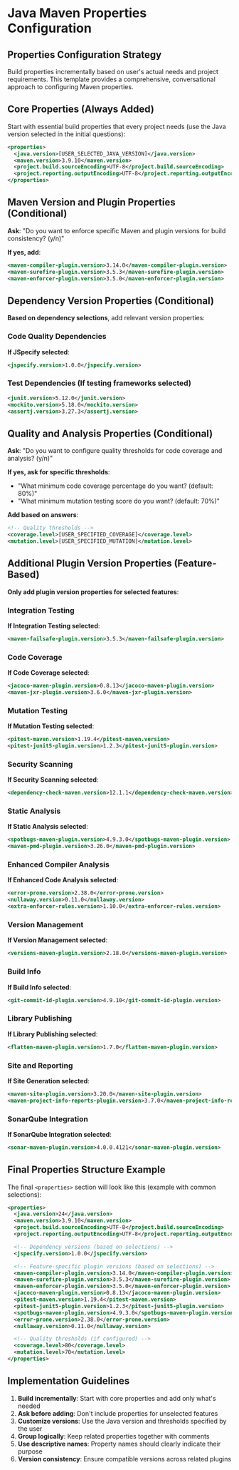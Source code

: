 # Java Maven Properties Configuration

## Properties Configuration Strategy

Build properties incrementally based on user's actual needs and project requirements. This template provides a comprehensive, conversational approach to configuring Maven properties.

## Core Properties (Always Added)

Start with essential build properties that every project needs (use the Java version selected in the initial questions):

```xml
<properties>
  <java.version>[USER_SELECTED_JAVA_VERSION]</java.version>
  <maven.version>3.9.10</maven.version>
  <project.build.sourceEncoding>UTF-8</project.build.sourceEncoding>
  <project.reporting.outputEncoding>UTF-8</project.reporting.outputEncoding>  
</properties>
```

## Maven Version and Plugin Properties (Conditional)

**Ask**: "Do you want to enforce specific Maven and plugin versions for build consistency? (y/n)"

**If yes, add**:
```xml
<maven-compiler-plugin.version>3.14.0</maven-compiler-plugin.version>
<maven-surefire-plugin.version>3.5.3</maven-surefire-plugin.version>
<maven-enforcer-plugin.version>3.5.0</maven-enforcer-plugin.version>
```

## Dependency Version Properties (Conditional)

**Based on dependency selections**, add relevant version properties:

### Code Quality Dependencies
**If JSpecify selected**:
```xml
<jspecify.version>1.0.0</jspecify.version>
```

### Test Dependencies (If testing frameworks selected)
```xml
<junit.version>5.12.0</junit.version>
<mockito.version>5.18.0</mockito.version>
<assertj.version>3.27.3</assertj.version>
```

## Quality and Analysis Properties (Conditional)

**Ask**: "Do you want to configure quality thresholds for code coverage and analysis? (y/n)"

**If yes, ask for specific thresholds**:
- "What minimum code coverage percentage do you want? (default: 80%)"
- "What minimum mutation testing score do you want? (default: 70%)"

**Add based on answers**:
```xml
<!-- Quality thresholds -->
<coverage.level>[USER_SPECIFIED_COVERAGE]</coverage.level>
<mutation.level>[USER_SPECIFIED_MUTATION]</mutation.level>
```

## Additional Plugin Version Properties (Feature-Based)

**Only add plugin version properties for selected features**:

### Integration Testing
**If Integration Testing selected**:
```xml
<maven-failsafe-plugin.version>3.5.3</maven-failsafe-plugin.version>
```

### Code Coverage
**If Code Coverage selected**:
```xml
<jacoco-maven-plugin.version>0.8.13</jacoco-maven-plugin.version>
<maven-jxr-plugin.version>3.6.0</maven-jxr-plugin.version>
```

### Mutation Testing
**If Mutation Testing selected**:
```xml
<pitest-maven.version>1.19.4</pitest-maven.version>
<pitest-junit5-plugin.version>1.2.3</pitest-junit5-plugin.version>
```

### Security Scanning
**If Security Scanning selected**:
```xml
<dependency-check-maven.version>12.1.1</dependency-check-maven.version>
```

### Static Analysis
**If Static Analysis selected**:
```xml
<spotbugs-maven-plugin.version>4.9.3.0</spotbugs-maven-plugin.version>
<maven-pmd-plugin.version>3.26.0</maven-pmd-plugin.version>
```

### Enhanced Compiler Analysis
**If Enhanced Code Analysis selected**:
```xml
<error-prone.version>2.38.0</error-prone.version>
<nullaway.version>0.11.0</nullaway.version>
<extra-enforcer-rules.version>1.10.0</extra-enforcer-rules.version>
```

### Version Management
**If Version Management selected**:
```xml
<versions-maven-plugin.version>2.18.0</versions-maven-plugin.version>
```

### Build Info
**If Build Info selected**:
```xml
<git-commit-id-plugin.version>4.9.10</git-commit-id-plugin.version>
```

### Library Publishing
**If Library Publishing selected**:
```xml
<flatten-maven-plugin.version>1.7.0</flatten-maven-plugin.version>
```

### Site and Reporting
**If Site Generation selected**:
```xml
<maven-site-plugin.version>3.20.0</maven-site-plugin.version>
<maven-project-info-reports-plugin.version>3.7.0</maven-project-info-reports-plugin.version>
```

### SonarQube Integration
**If SonarQube Integration selected**:
```xml
<sonar-maven-plugin.version>4.0.0.4121</sonar-maven-plugin.version>
```

## Final Properties Structure Example

The final `<properties>` section will look like this (example with common selections):

```xml
<properties>
  <java.version>24</java.version> 
  <maven.version>3.9.10</maven.version>
  <project.build.sourceEncoding>UTF-8</project.build.sourceEncoding>
  <project.reporting.outputEncoding>UTF-8</project.reporting.outputEncoding>

  <!-- Dependency versions (based on selections) -->
  <jspecify.version>1.0.0</jspecify.version>

  <!-- Feature-specific plugin versions (based on selections) -->
  <maven-compiler-plugin.version>3.14.0</maven-compiler-plugin.version>
  <maven-surefire-plugin.version>3.5.3</maven-surefire-plugin.version>
  <maven-enforcer-plugin.version>3.5.0</maven-enforcer-plugin.version>
  <jacoco-maven-plugin.version>0.8.13</jacoco-maven-plugin.version>
  <pitest-maven.version>1.19.4</pitest-maven.version>
  <pitest-junit5-plugin.version>1.2.3</pitest-junit5-plugin.version>
  <spotbugs-maven-plugin.version>4.9.3.0</spotbugs-maven-plugin.version>
  <error-prone.version>2.38.0</error-prone.version>
  <nullaway.version>0.11.0</nullaway.version>

  <!-- Quality thresholds (if configured) -->
  <coverage.level>80</coverage.level>
  <mutation.level>70</mutation.level>
</properties>
```

## Implementation Guidelines

1. **Build incrementally**: Start with core properties and add only what's needed
2. **Ask before adding**: Don't include properties for unselected features
3. **Customize versions**: Use the Java version and thresholds specified by the user
4. **Group logically**: Keep related properties together with comments
5. **Use descriptive names**: Property names should clearly indicate their purpose
6. **Version consistency**: Ensure compatible versions across related plugins